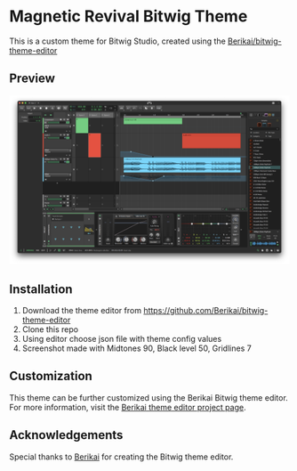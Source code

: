 # Magnetic Revival Bitwig Theme

This is a custom theme for Bitwig Studio, created using the [Berikai/bitwig-theme-editor](https://github.com/Berikai/bitwig-theme-editor)


## Preview

![Theme Preview](example.png)

## Installation

1. Download the theme editor from https://github.com/Berikai/bitwig-theme-editor
2. Clone this repo 
3. Using editor choose json file with theme config values
4. Screenshot made with Midtones 90, Black level 50, Gridlines 7


## Customization

This theme can be further customized using the Berikai Bitwig theme editor. For more information, visit the [Berikai theme editor project page](https://github.com/berikai/bitwig-theme-editor).

## Acknowledgements

Special thanks to [Berikai](https://github.com/berikai) for creating the Bitwig theme editor.